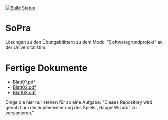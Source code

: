 [![Build Status](https://travis-ci.org/aul12/SoPra.svg?branch=master)](https://travis-ci.org/aul12/SoPra)
# SoPra 
Lösungen zu den Übungsblättern zu dem Modul "Softwaregrundprojekt" an der Universität Ulm.

# Fertige Dokumente
 * [Blatt01.pdf](https://aul12.github.io/SoPra/Blatt01.pdf)
 * [Blatt02.pdf](https://aul12.github.io/SoPra/Blatt02.pdf)
 * [Blatt03.pdf](https://aul12.github.io/SoPra/Blatt03.pdf)

Dinge die hier nur stehen für so eine Aufgabe:
"Dieses Repository wird genutzt um die Implementierung des Spiels „Flappy Wizard“ zu versionieren."

